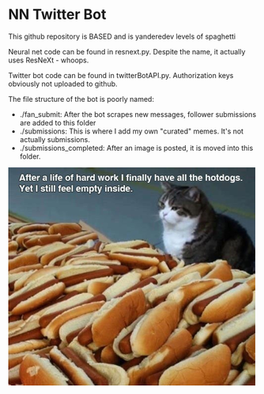 # NN Twitter Bot

This github repository is BASED and is yanderedev levels of spaghetti

Neural net code can be found in resnext.py. Despite the name, it actually uses ResNeXt - whoops.

Twitter bot code can be found in twitterBotAPI.py. Authorization keys obviously not uploaded to github.

The file structure of the bot is poorly named:

- ./fan_submit: After the bot scrapes new messages, follower submissions are added to this folder
- ./submissions: This is where I add my own "curated" memes. It's not actually submissions.
- ./submissions_completed: After an image is posted, it is moved into this folder.

![Alt](./readmeresources/hotdogcat.jpg "dont be wasteful, save the planet: After you're done boiling your hot dogs make sure to drink the water. One time I boiled hot dogs in the condensation drippings from my apartment's AC but all that happened was that I got an upset stomach :)")